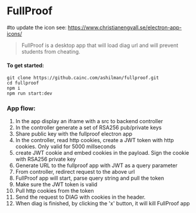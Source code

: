 # FullProof
#to update the icon see:
https://www.christianengvall.se/electron-app-icons/

> FullProof is a desktop app that will load diag url and will prevent students from cheating.

#### To get started:

```
git clone https://github.cainc.com/ashilman/fullproof.git
cd fullproof
npm i
npm run start:dev
```


### App flow:

1. In the app display an iframe with a src to backend controller
2. In the controller generate a set of RSA256 pub/private keys
3. Share public key with the fullproof electron app
4. In the controller, read http cookies, create a JWT token with http cookies. Only valid for 5000 millseconds
5. create JWT cookie and embed cookies in the payload. Sign the cookie with RSA256 private key
6. Generate URL to the fullproof app with JWT as a query parameter
7. From controller, redirect request to the above url
8. FullProof app will start, parse query string and pull the token
9. Make sure the JWT token is valid
10. Pull http cookies from the token
11. Send the request to DIAG with cookies in the header.
12. When diag is finished, by clicking the 'x' button, it will kill FullProof app
